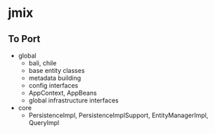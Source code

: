 # jmix

## To Port

* global
  * bali, chile
  * base entity classes
  * metadata building
  * config interfaces
  * AppContext, AppBeans
  * global infrastructure interfaces
* core
  * PersistenceImpl, PersistenceImplSupport, EntityManagerImpl, QueryImpl
